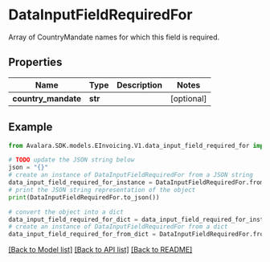 # DataInputFieldRequiredFor

Array of CountryMandate names for which this field is required.

## Properties

Name | Type | Description | Notes
------------ | ------------- | ------------- | -------------
**country_mandate** | **str** |  | [optional] 

## Example

```python
from Avalara.SDK.models.EInvoicing.V1.data_input_field_required_for import DataInputFieldRequiredFor

# TODO update the JSON string below
json = "{}"
# create an instance of DataInputFieldRequiredFor from a JSON string
data_input_field_required_for_instance = DataInputFieldRequiredFor.from_json(json)
# print the JSON string representation of the object
print(DataInputFieldRequiredFor.to_json())

# convert the object into a dict
data_input_field_required_for_dict = data_input_field_required_for_instance.to_dict()
# create an instance of DataInputFieldRequiredFor from a dict
data_input_field_required_for_from_dict = DataInputFieldRequiredFor.from_dict(data_input_field_required_for_dict)
```
[[Back to Model list]](../README.md#documentation-for-models) [[Back to API list]](../README.md#documentation-for-api-endpoints) [[Back to README]](../README.md)


